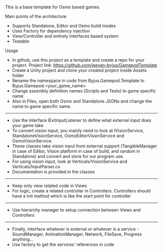 This is a base template for Osmo based games.

Main points of the architecture
- Supports Standalone, Editor and Osmo build modes
- Uses Factory for dependency injection
- View/Controller and entirely interfaces based system
- Testable

Usage

- In github, use this project as a template and create a repo for your project. Project link: https://github.com/jeevan-byjus/GamepodTemplate
- Create a Unity project and clone your created project inside Assets folder
- Rename the namespace in code from Byjus.Gamepod.Template to Byjus.Gamepod.<your_game_name>
- Change assembly definition names (Scripts and Tests) to game specific name
- Also in Files, open both Osmo and Standalone JSONs and change the name to game specific name.


******

- Use the interface IExtInputListener to define what external input does your game take
- To convert vision input, you mainly need to look at IVisionService, StandaloneVisionService, OsmoEditorVisionService and OsmoVisionService.
- These classes take vision input from external support (TangibleManager in case of Editor, Vision platform in case of build, and random in Standalone) and convert and store for our program use.
- For using vision input, look at Verticals/VisionService and Verticals/InputParser.cs
- Documentation is provided in the classes

******

- Keep only view related code in Views
- For logic, create a related controller in Controllers. Controllers should have a Init method which is like the start point for controller

******

- Use hierarchy manager to setup connection between Views and Controllers

******

- Finally, interface whatever is external or whatever is a service - SoundManager, AnimationManager, Network, FileSave, Progress anything...
- Use factory to get the services' references in code
